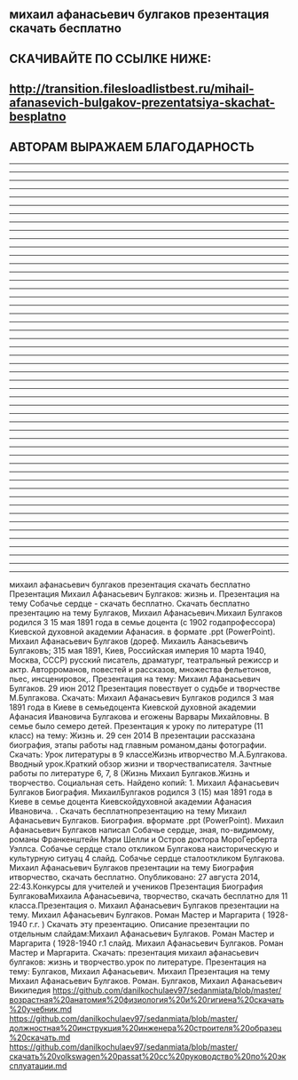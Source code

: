 михаил афанасьевич булгаков презентация скачать бесплатно
--------------------------------------------------
СКАЧИВАЙТЕ ПО ССЫЛКЕ НИЖЕ:
--------------------------------------------------
http://transition.filesloadlistbest.ru/mihail-afanasevich-bulgakov-prezentatsiya-skachat-besplatno
--------------------------------------------------
АВТОРАМ ВЫРАЖАЕМ БЛАГОДАРНОСТЬ
--------------------------------------------------
--------------------------------------------------
--------------------------------------------------
--------------------------------------------------
--------------------------------------------------
--------------------------------------------------
--------------------------------------------------
--------------------------------------------------
--------------------------------------------------
--------------------------------------------------
--------------------------------------------------
--------------------------------------------------
--------------------------------------------------
--------------------------------------------------
--------------------------------------------------
--------------------------------------------------
--------------------------------------------------
--------------------------------------------------
--------------------------------------------------
--------------------------------------------------
--------------------------------------------------
--------------------------------------------------
--------------------------------------------------
--------------------------------------------------
--------------------------------------------------
--------------------------------------------------
--------------------------------------------------
--------------------------------------------------
--------------------------------------------------
--------------------------------------------------
--------------------------------------------------
--------------------------------------------------
--------------------------------------------------
--------------------------------------------------
--------------------------------------------------
--------------------------------------------------
--------------------------------------------------
--------------------------------------------------
--------------------------------------------------
--------------------------------------------------
--------------------------------------------------
--------------------------------------------------
--------------------------------------------------
--------------------------------------------------
--------------------------------------------------
--------------------------------------------------
--------------------------------------------------
--------------------------------------------------
--------------------------------------------------
--------------------------------------------------
--------------------------------------------------
михаил афанасьевич булгаков презентация скачать бесплатно Презентация Михаил Афанасьевич Булгаков: жизнь и. Презентация на тему Собачье сердце - скачать бесплатно. Скачать бесплатно презентацию на тему Булгаков, Михаил Афанасьевич.Михаил Булгаков родился 3 15 мая 1891 года в семье доцента (с 1902 годапрофессора) Киевской духовной академии Афанасия. в формате .ppt (PowerPoint). Михаил Афанасьевич Булгаков (дореф. Михаилъ Аанасьевичъ Булгаковъ; 315 мая 1891, Киев, Российская империя  10 марта 1940, Москва, СССР) русский писатель, драматург, театральный режисср и актр. Авторроманов, повестей и рассказов, множества фельетонов, пьес, инсценировок,. Презентация на тему: Михаил Афанасьевич Булгаков. 29 июн 2012  Презентация повествует о судьбе и творчестве М.Булгакова.  Скачать: Михаил Афанасьевич Булгаков родился 3 мая 1891 года в Киеве в семьедоцента Киевской духовной академии Афанасия Ивановича Булгакова и егожены Варвары Михайловны. В семье было семеро детей. Презентация к уроку по литературе (11 класс) на тему: Жизнь и. 29 сен 2014  В презентации рассказана биография, этапы работы над главным романом,даны фотографии.  Скачать:  Урок литературы в 9 классеЖизнь итворчество М.А.Булгакова. Вводный урок.Краткий обзор жизни и творчестваписателя. Зачтные работы по литературе 6, 7, 8 (Жизнь
Михаил Булгаков.Жизнь и творчество.  Социальная сеть. Найдено копий: 1. Михаил Афанасьевич Булгаков Биография. МихаилБулгаков родился 3 (15) мая 1891 года в Киеве в семье доцента Киевскойдуховной академии Афанасия Ивановича. . Скачать бесплатнопрезентацию на тему Михаил Афанасьевич Булгаков. Биография. вформате .ppt (PowerPoint). Михаил Афанасьевич Булгаков написал Собачье сердце, зная, по-видимому, романы Франкенштейн Мэри Шелли и Остров доктора МороГерберта Уэллса. Собачье сердце стало откликом Булгакова наисторическую и культурную ситуац 4 слайд. Собачье сердце сталооткликом Булгакова. Михаил Афанасьевич Булгаков  презентации на тему Биография итворчество, скачать бесплатно. Опубликовано: 27 августа 2014, 22:43.Конкурсы для учителей и учеников  Презентация Биография БулгаковаМихаила Афанасьевича, творчество, скачать бесплатно для 11 класса.Презентация о. Михаил Афанасьевич Булгаков  презентации на тему. Михаил Афанасьевич Булгаков. Роман Мастер и Маргарита ( 1928-1940 г.г. ) Скачать эту презентацию. Описание презентации по отдельным слайдам:Михаил Афанасьевич Булгаков. Роман Мастер и Маргарита ( 1928-1940 г.1 слайд. Михаил Афанасьевич Булгаков. Роман Мастер и Маргарита. Скачать: презентация михаил афанасьевич булгаков: жизнь и творчество.урок по литературе. Презентация на тему: Булгаков, Михаил Афанасьевич. Михаил
Презентация на тему Михаил Афанасьевич Булгаков. Роман. Булгаков, Михаил Афанасьевич  Википедия
https://github.com/danilkochulaev97/sedanmiata/blob/master/возрастная%20анатомия%20физиология%20и%20гигиена%20скачать%20учебник.md
https://github.com/danilkochulaev97/sedanmiata/blob/master/должностная%20инструкция%20инженера%20строителя%20образец%20скачать.md
https://github.com/danilkochulaev97/sedanmiata/blob/master/скачать%20volkswagen%20passat%20cc%20руководство%20по%20эксплуатации.md